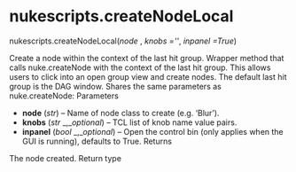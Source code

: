 # nukescripts.createNodeLocal
nukescripts.createNodeLocal(_node_ , _knobs =''_, _inpanel =True_)

Create a node within the context of the last hit group.
Wrapper method that calls nuke.createNode with the context of the last hit group. This allows users to click into an open group view and create nodes. The default last hit group is the DAG window. Shares the same parameters as nuke.createNode:
Parameters

  * **node** (_str_) – Name of node class to create (e.g. ‘Blur’).
  * **knobs** (_str_ _,__optional_) – TCL list of knob name value pairs.
  * **inpanel** (_bool_ _,__optional_) – Open the control bin (only applies when the GUI is running), defaults to True.
Returns

The node created.
Return type